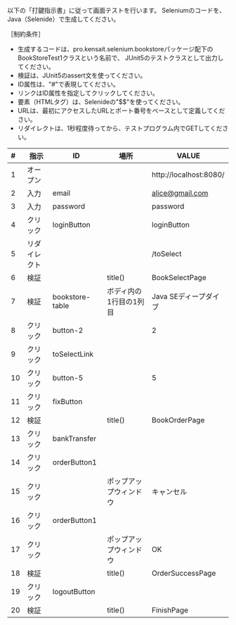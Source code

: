 以下の「打鍵指示書」に従って画面テストを行います。
Seleniumのコードを、Java（Selenide）で生成してください。

［制約条件］

* 生成するコードは、pro.kensait.selenium.bookstoreパッケージ配下のBookStoreTest1クラスという名前で、
  JUnit5のテストクラスとして出力してください。
* 検証は、JUnit5のassert文を使ってください。
* ID属性は、"#"で表現してください。
* リンクはID属性を指定してクリックしてください。
* 要素（HTMLタグ）は、Selenideの"$$"を使ってください。
* URLは、最初にアクセスしたURLとポート番号をベースとして定義してください。
* リダイレクトは、1秒程度待ってから、テストプログラム内でGETしてください。

|#|指示|ID|場所|VALUE|
|:--|--|--|--|--|
|1|オープン|||http://localhost:8080/|
|2|入力|email||alice@gmail.com|
|3|入力|password||password|
|4|クリック|loginButton||loginButton|
|5|リダイレクト|||/toSelect|
|6|検証||title()|BookSelectPage|
|7|検証|bookstore-table|ボディ内の1行目の1列目|Java SEディープダイブ|
|8|クリック|button-2||2|
|9|クリック|toSelectLink|||
|10|クリック|button-5||5|
|11|クリック|fixButton|||
|12|検証||title()|BookOrderPage|
|13|クリック|bankTransfer|||
|14|クリック|orderButton1|||
|15|クリック||ポップアップウィンドウ|キャンセル|
|16|クリック|orderButton1|||
|17|クリック||ポップアップウィンドウ|OK|
|18|検証||title()|OrderSuccessPage|
|19|クリック|logoutButton|||
|20|検証||title()|FinishPage|
